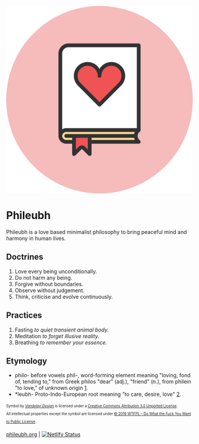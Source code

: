 ![Symbol of Phileubh](images/favicon.png)

# Phileubh
Phileubh is a love based minimalist philosophy to bring peaceful mind and harmony in human lives.  

## Doctrines
1. Love every being unconditionally.
2. Do not harm any being.
3. Forgive without boundaries.
4. Observe without judgement.
5. Think, criticise and evolve continuously.

## Practices
1. Fasting *to quiet transient animal body.*
2. Meditation *to forget illusive reality.*
3. Breathing *to remember your essence.*

## Etymology
- philo- before vowels phil-, word-forming element meaning "loving, fond of, tending to," from Greek philos "dear" (adj.), "friend" (n.), from philein "to love," of unknown origin [1](https://www.etymonline.com/word/philo-#etymonline_v_14863).
- *leubh- Proto-Indo-European root meaning "to care, desire, love" [2](https://www.etymonline.com/word/*leubh-#etymonline_v_52675).

<sub><sup>Symbol by [*Vandelay Design*](http://www.vandelaydesign.com) is licensed under a [Creative Commons Attribution 3.0 Unported License](https://creativecommons.org/licenses/by/3.0/).  
All intellectual properties except the symbol are licensed under [© 2019 WTFPL – Do What the Fuck You Want to Public License](http://www.wtfpl.net).</sub></sup>

[phileubh.org](https://phileubh.org) | [![Netlify Status](https://api.netlify.com/api/v1/badges/2e00628e-03be-4ddb-9a29-0be07a08bc66/deploy-status)](https://app.netlify.com/sites/phileubh/deploys)
